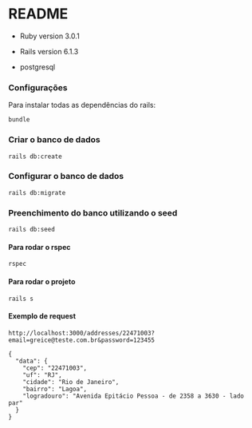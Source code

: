 # README

* Ruby version 3.0.1

* Rails version 6.1.3

* postgresql

### Configurações

Para instalar todas as dependências do rails:

```
bundle

```

### Criar o banco de dados

```
rails db:create
```

### Configurar o banco de dados

```
rails db:migrate
```

### Preenchimento do banco utilizando o seed

```
rails db:seed
```
#### Para rodar o rspec 

```
rspec
```

#### Para rodar o projeto 

```
rails s
```

#### Exemplo de request 

```
http://localhost:3000/addresses/22471003?email=greice@teste.com.br&password=123455
```

```
{
  "data": {
    "cep": "22471003",
    "uf": "RJ",
    "cidade": "Rio de Janeiro",
    "bairro": "Lagoa",
    "logradouro": "Avenida Epitácio Pessoa - de 2358 a 3630 - lado par"
  }
}
```


